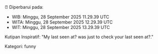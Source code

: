 ⏰ Diperbarui pada:
- WIB: Minggu, 28 September 2025 11.29.39 UTC
- WITA: Minggu, 28 September 2025 12.29.39 UTC
- WIT: Minggu, 28 September 2025 13.29.39 UTC

Kutipan Inspiratif:
"My last seen at? was just to check your last seen at?."


Kategori: funny

